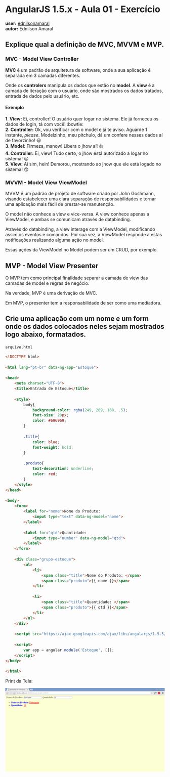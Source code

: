 # AngularJS 1.5.x - Aula 01 - Exercício  
**user:** [ednilsonamaral](https://github.com/ednilsonamaral)  
**autor:** Ednilson Amaral


## Explique qual a definição de MVC, MVVM e MVP.  

### MVC - Model View Controller  

**MVC** é um padrão de arquitetura de software, onde a sua aplicação é separada em 3 camadas diferentes.  

Onde os **controlers** manipula os dados que estão no **model**. A **view** é a camada de iteração com o usuário, onde são mostrados os dados tratados, entrada de dados pelo usuário, etc.


#### Exemplo

**1. View:** Ei, controller! O usuário quer logar no sistema. Ele já forneceu os dados de login, tá com você! :bowtie:  
**2. Controller:** Ok, vou verificar com o model e já te aviso. Aguarde 1 instante, *please*. Modelzinho, meu pitchulo, dá um confere nesses dados aí de favorzinho! :smiley:  
**3. Model:**  Firmeza, manow! Libera o jhow aí! :thumbsup:  
**4. Controller:**  Ei, view! Tudo certo, o jhow está autorizado a logar no sistema! :wink:  
**5. View:** Aí sim, hein! Demorou, mostrando ao jhow que ele está logado no sistema! :kissing_smiling_eyes:


### MVVM - Model View ViewModel  

MVVM é um padrão de projeto de software criado por John Goshmann, visando estabelecer uma clara separação de responsabilidades e tornar uma aplicação mais fácil de prestar-se manutenção.  

O model não conhece a view e vice-versa. A view conhece apenas a ViewModel, e ambas se comunicam através de databinding.

Através do databinding, a view interage com a ViewModel, modificando assim os eventos e comandos. Por sua vez, a ViewModel responde a estas notificações realizando alguma ação no model.

Essas ações da ViewModel no Model podem ser um CRUD, por exemplo.


## MVP - Model View Presenter  

O MVP tem como principal finalidade separar a camada de view das camadas de model e regras de negócio.  

Na verdade, MVP é uma derivação de MVC.  

Em MVP, o presenter tem a responsabilidade de ser como uma mediadora.


## Crie uma aplicação com um nome e um form onde os dados colocados neles sejam mostrados logo abaixo, **formatados**.


`arquivo.html`  

```html  
<!DOCTYPE html>

<html lang="pt-br" data-ng-app="Estoque">

<head>
    <meta charset="UTF-8">
    <title>Entrada de Estoque</title>

    <style>
        body{
            background-color: rgba(249, 269, 168, .5);
            font-size: 20px;
            color: #696969;
        }

        .title{
            color: blue;
            font-weight: bold;
        }

        .produto{
            text-decoration: underline;
            color: red;
        }
    </style>
</head>

<body>
    <form>
        <label for="nome">Nome do Produto:
            <input type="text" data-ng-model="nome">
        </label>

        <label for="qtd">Quantidade:
            <input type="number" data-ng-model="qtd">
        </label>
    </form>

    <div class="grupo-estoque">
        <ul>
            <li>
                <span class="title">Nome do Produto: </span>
                <span class="produto">{{ nome }}</span>
            </li>

            <li>
                <span class="title">Quantidade: </span>
                <span class="produto">{{ qtd }}</span>
            </li>
        </ul>
    </div>

    <script src="https://ajax.googleapis.com/ajax/libs/angularjs/1.5.5/angular.min.js"></script>

    <script>
        var app = angular.module('Estoque', []);
    </script>
</body>

</html>
```

Print da Tela:

![Print da Tela](https://raw.githubusercontent.com/ednilsonamaral/be-mean-instagram-angular1/master/class-01/exercicio01.png)
